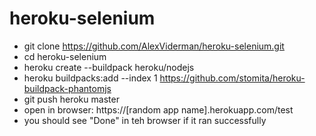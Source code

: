 # heroku-selenium

* git clone https://github.com/AlexViderman/heroku-selenium.git
* cd heroku-selenium
* heroku create --buildpack heroku/nodejs
* heroku buildpacks:add --index 1 https://github.com/stomita/heroku-buildpack-phantomjs
* git push heroku master
* open in browser: https://[random app name].herokuapp.com/test
* you should see "Done" in teh browser if it ran successfully
